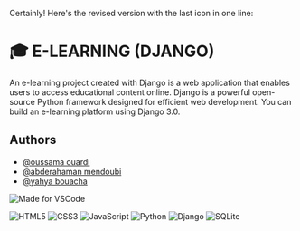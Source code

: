 Certainly! Here's the revised version with the last icon in one line:

# 🎓 E-LEARNING (DJANGO)

An e-learning project created with Django is a web application that enables users to access educational content online. Django is a powerful open-source Python framework designed for efficient web development. You can build an e-learning platform using Django 3.0.

## Authors

- [@oussama ouardi](https://www.github.com/oussama166)
- [@abderahaman mendoubi](https://www.github.com/oussama166)
- [@yahya bouacha](https://www.github.com/oussama166)

![Made for VSCode](https://img.shields.io/badge/Made%20for-VSCode-1f425f.svg)

![HTML5](https://img.shields.io/badge/HTML5-E34F26?style=for-the-badge&logo=html5&logoColor=white)
![CSS3](https://img.shields.io/badge/CSS3-1572B6?style=for-the-badge&logo=css3&logoColor=white)
![JavaScript](https://img.shields.io/badge/JavaScript-323330?style=for-the-badge&logo=javascript&logoColor=F7DF1E)
![Python](https://img.shields.io/badge/Python-3776AB?style=for-the-badge&logo=python&logoColor=white)
![Django](https://img.shields.io/badge/Django-092E20?style=for-the-badge&logo=django&logoColor=white) ![SQLite](https://img.shields.io/badge/SQLite-07405E?style=for-the-badge&logo=sqlite&logoColor=white)
